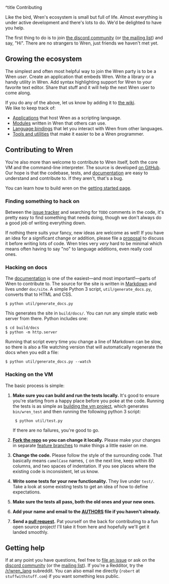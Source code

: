 ^title Contributing

Like the bird, Wren's ecosystem is small but full of life. Almost everything is
under active development and there's lots to do. We'd be delighted to have you
help.

The first thing to do is to join [the discord community][discord] (or [the mailing list][list]) and say,
"Hi". There are no strangers to Wren, just friends we haven't met yet.

## Growing the ecosystem

The simplest and often most helpful way to join the Wren party is to be a Wren
*user*. Create an application that embeds Wren. Write a library or a handy
utility in Wren. Add syntax highlighting support for Wren to your favorite text
editor. Share that stuff and it will help the next Wren user to come along.

If you do any of the above, let us know by adding it to [the wiki][wiki].   
We like to keep track of:

[wiki]: https://github.com/wren-lang/wren/wiki

* [Applications][] that host Wren as a scripting language.
* [Modules][] written in Wren that others can use.
* [Language bindings][] that let you interact with Wren from other
  languages.
* [Tools and utilities][] that make it easier to be a Wren programmer.

[applications]: https://github.com/wren-lang/wren/wiki/Applications
[modules]: https://github.com/wren-lang/wren/wiki/Modules
[language bindings]: https://github.com/wren-lang/wren/wiki/Language-Bindings
[tools and utilities]: https://github.com/wren-lang/wren/wiki/Tools

## Contributing to Wren

You're also more than welcome to contribute to Wren itself, both the core VM and
the command-line interpreter. The source is developed [on GitHub][github]. Our
hope is that the codebase, tests, and [documentation][docs] are easy to
understand and contribute to. If they aren't, that's a bug.

You can learn how to build wren on the [getting started page](getting-started.html#building-wren).

### Finding something to hack on

Between the [issue tracker][issue] and searching for `TODO` comments in the
code, it's pretty easy to find something that needs doing, though we don't
always do a good job of writing everything down.

If nothing there suits your fancy, new ideas are welcome as well! If you have an
idea for a significant change or addition, please file a [proposal][] to discuss
it before writing lots of code. Wren tries very *very* hard to be minimal which
means often having to say "no" to language additions, even really cool ones.

### Hacking on docs

The [documentation][] is one of the easiest&mdash;and most
important!&mdash;parts of Wren to contribute to. The source for the site is
written in [Markdown][] and lives under `doc/site`. A
simple Python 3 script, `util/generate_docs.py`, converts that to HTML and CSS.

[documentation]: /
[markdown]: http://daringfireball.net/projects/markdown/

    $ python util/generate_docs.py

This generates the site in `build/docs/`. You can run any simple static web
server from there. Python includes one:

    $ cd build/docs
    $ python -m http.server

Running that script every time you change a line of Markdown can be slow,
so there is also a file watching version that will automatically regenerate the
docs when you edit a file:

    $ python util/generate_docs.py --watch

### Hacking on the VM

The basic process is simple:

1. **Make sure you can build and run the tests locally.** It's good to ensure
   you're starting from a happy place before you poke at the code. Running the
   tests is as simple as [building the vm project](getting-started.html#building-wren),
   which generates `bin/wren_test` and then running the following python 3 script:

        $ python util/test.py

    If there are no failures, you're good to go.

2. **[Fork the repo][fork] so you can change it locally.** Please make your
   changes in separate [feature branches][] to make things a little easier on
   me.

3. **Change the code.** Please follow the style of the surrounding code. That
   basically means `camelCase` names, `{` on the next line, keep within 80
   columns, and two spaces of indentation. If you see places where the existing
   code is inconsistent, let us know.

4. **Write some tests for your new functionality.** They live under `test/`.
   Take a look at some existing tests to get an idea of how to define
   expectations.

5. **Make sure the tests all pass, both the old ones and your new ones.**

6. **Add your name and email to the [AUTHORS][] file if you haven't already.**

7. **Send a [pull request][].** Pat yourself on the back for contributing to a
   fun open source project! I'll take it from here and hopefully we'll get it
   landed smoothly.

## Getting help

If at any point you have questions, feel free to [file an issue][issue] or ask
on the [discord community][discord] (or the [mailing list][list]). If you're a Redditor, try the
[/r/wren_lang][subreddit] subreddit. You can also email me directly (`robert` at
`stuffwithstuff.com`) if you want something less public.

[mit]: http://opensource.org/licenses/MIT
[github]: https://github.com/wren-lang/
[fork]: https://help.github.com/articles/fork-a-repo/
[docs]: https://github.com/wren-lang/wren/tree/main/doc/site
[issue]: https://github.com/wren-lang/wren/issues
[proposal]: https://github.com/wren-lang/wren/labels/proposal
[feature branches]: https://www.atlassian.com/git/tutorials/comparing-workflows/centralized-workflow
[authors]: https://github.com/wren-lang/wren/tree/main/AUTHORS
[pull request]: https://github.com/wren-lang/wren/pulls
[list]: https://groups.google.com/forum/#!forum/wren-lang
[subreddit]: https://www.reddit.com/r/wren_lang/
[discord]: https://discord.gg/Kx6PxSX
